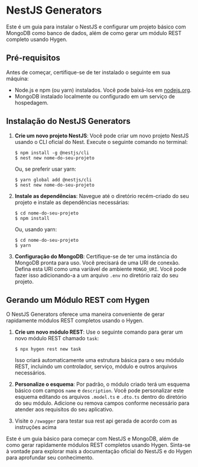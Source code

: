 # NestJS Generators

Este é um guia para instalar o NestJS e configurar um projeto básico com MongoDB como banco de dados, além de como gerar um módulo REST completo usando Hygen.

## Pré-requisitos

Antes de começar, certifique-se de ter instalado o seguinte em sua máquina:

- Node.js e npm (ou yarn) instalados. Você pode baixá-los em [nodejs.org](https://nodejs.org/).
- MongoDB instalado localmente ou configurado em um serviço de hospedagem.

## Instalação do NestJS Generators

1. **Crie um novo projeto NestJS**: Você pode criar um novo projeto NestJS usando o CLI oficial do Nest. Execute o seguinte comando no terminal:

    ```
    $ npm install -g @nestjs/cli
    $ nest new nome-do-seu-projeto
    ```

    Ou, se preferir usar yarn:

    ```
    $ yarn global add @nestjs/cli
    $ nest new nome-do-seu-projeto
    ```

2. **Instale as dependências**: Navegue até o diretório recém-criado do seu projeto e instale as dependências necessárias:

    ```
    $ cd nome-do-seu-projeto
    $ npm install
    ```

    Ou, usando yarn:

    ```
    $ cd nome-do-seu-projeto
    $ yarn
    ```

3. **Configuração do MongoDB**: Certifique-se de ter uma instância do MongoDB pronta para uso. Você precisará de uma URI de conexão. Defina esta URI como uma variável de ambiente `MONGO_URI`. Você pode fazer isso adicionando-a a um arquivo `.env` no diretório raiz do seu projeto.

## Gerando um Módulo REST com Hygen

O NestJS Generators oferece uma maneira conveniente de gerar rapidamente módulos REST completos usando o Hygen.

1. **Crie um novo módulo REST**: Use o seguinte comando para gerar um novo módulo REST chamado `task`:

    ```
    $ npx hygen rest new task
    ```

    Isso criará automaticamente uma estrutura básica para o seu módulo REST, incluindo um controlador, serviço, módulo e outros arquivos necessários.

2. **Personalize o esquema**: Por padrão, o módulo criado terá um esquema básico com campos `name` e `description`. Você pode personalizar este esquema editando os arquivos `.model.ts` e `.dto.ts` dentro do diretório do seu módulo. Adicione ou remova campos conforme necessário para atender aos requisitos do seu aplicativo.


3. Visite o `/swagger` para testar sua rest api gerada de acordo com as instruções acima 


Este é um guia básico para começar com NestJS e MongoDB, além de como gerar rapidamente módulos REST completos usando Hygen. Sinta-se à vontade para explorar mais a documentação oficial do NestJS e do Hygen para aprofundar seu conhecimento.